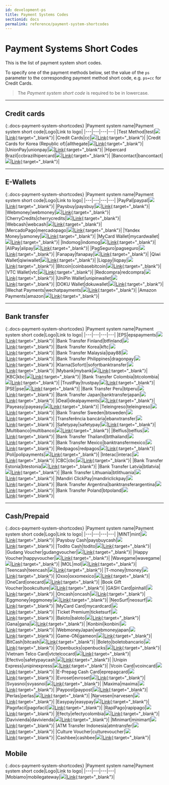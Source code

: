 ```yaml
---
id: development-ps
title: Payment Systems Codes
sectionid: docs
permalink: reference/payment-system-shortcodes
---
```


# Payment Systems Short Codes

This is the list of payment system short codes.

To specify one of the payment methods below, set the value of the ```ps``` parameter to the corresponding payment method short code, e.g. ```ps=cc``` for Credit Cards.

> The *Payment system short code* is required to be in lowercase.

***

## Credit cards

{:.docs-payment-system-shortcodes}
|Payment system name|Payment system short code|Logo|Link to logo|
|---|---|---|---|
|Test Method|test|![](https://api.paymentwall.com/images/ps_logos/pm_dummy.png)|[Link](https://api.paymentwall.com/images/ps_logos/pm_dummy.png){:target="_blank"}|
|Credit Cards|cc|![](https://api.paymentwall.com/images/ps_logos/pm_gateway.png)|[Link](https://api.paymentwall.com/images/ps_logos/pm_gateway.png){:target="_blank"}|
|Credit Cards for Korea (Republic of)|allthegate|![](https://api.paymentwall.com/images/ps_logos/pm_allthegate.png)|[Link](https://api.paymentwall.com/images/ps_logos/pm_allthegate.png){:target="_blank"}|
|UnionPay|unionpay|![](https://api.paymentwall.com/images/ps_logos/pm_unionpay.png)|[Link](https://api.paymentwall.com/images/ps_logos/pm_unionpay.png){:target="_blank"}|
|Hipercard Brazil|ccbrazilhipercard|![](https://api.paymentwall.com/images/ps_logos/pm_hipercard.png)|[Link](https://api.paymentwall.com/images/ps_logos/pm_hipercard.png){:target="_blank"}|
|Bancontact|bancontact|![](https://api.paymentwall.com/images/ps_logos/pm_bancontact.png)|[Link](https://api.paymentwall.com/images/ps_logos/pm_bancontact.png){:target="_blank"}|

***

## E-Wallets

{:.docs-payment-system-shortcodes}
|Payment system name|Payment system short code|Logo|Link to logo|
|---|---|---|---|
|PayPal|paypal|![](https://api.paymentwall.com/images/ps_logos/pm_paypal.png)|[Link](https://api.paymentwall.com/images/ps_logos/pm_paypal.png){:target="_blank"}|
|Paysbuy|paysbuy|![](https://api.paymentwall.com/images/ps_logos/pm_paysbuy.png)|[Link](https://api.paymentwall.com/images/ps_logos/pm_paysbuy.png){:target="_blank"}|
|Webmoney|webmoney|![](https://api.paymentwall.com/images/ps_logos/pm_webmoney.png)|[Link](https://api.paymentwall.com/images/ps_logos/pm_webmoney.png){:target="_blank"}|
|CherryCredits|cherrycredits|![](https://api.paymentwall.com/images/ps_logos/pm_cherrycredits.png)|[Link](https://api.paymentwall.com/images/ps_logos/pm_cherrycredits.png){:target="_blank"}|
|Webcash|webcash|![](https://api.paymentwall.com/images/ps_logos/pm_webcash.png)|[Link](https://api.paymentwall.com/images/ps_logos/pm_webcash.png){:target="_blank"}|
|MercadoPago|mercadopago|![](https://api.paymentwall.com/images/ps_logos/pm_mercadopago.png)|[Link](https://api.paymentwall.com/images/ps_logos/pm_mercadopago.png){:target="_blank"}|
|Yandex Money|yamoney|![](https://api.paymentwall.com/images/ps_logos/pm_yamoney.png)|[Link](https://api.paymentwall.com/images/ps_logos/pm_yamoney.png){:target="_blank"}|
|MyCard Wallet|mycardwallet|![](https://api.paymentwall.com/images/ps_logos/pm_mycardwallet.png)|[Link](https://api.paymentwall.com/images/ps_logos/pm_mycardwallet.png){:target="_blank"}|
|Indomog|indomog|![](https://api.paymentwall.com/images/ps_logos/pm_indomog.png)|[Link](https://api.paymentwall.com/images/ps_logos/pm_indomog.png){:target="_blank"}|
|AliPay|alipay|![](https://api.paymentwall.com/images/ps_logos/pm_alipay.png)|[Link](https://api.paymentwall.com/images/ps_logos/pm_alipay.png){:target="_blank"}|
|PagSeguro|pagseguro|![](https://api.paymentwall.com/images/ps_logos/pm_pagseguro.png)|[Link](https://api.paymentwall.com/images/ps_logos/pm_pagseguro.png){:target="_blank"}|
|Fanapay|fanapay|![](https://api.paymentwall.com/images/ps_logos/pm_fanapay.png)|[Link](https://api.paymentwall.com/images/ps_logos/pm_fanapay.png){:target="_blank"}|
|Qiwi Wallet|qiwiwallet|![](https://api.paymentwall.com/images/ps_logos/pm_qiwiwallet.png)|[Link](https://api.paymentwall.com/images/ps_logos/pm_qiwiwallet.png){:target="_blank"}|
|Liqpay|liqpay|![](https://api.paymentwall.com/images/ps_logos/pm_liqpay.png)|[Link](https://api.paymentwall.com/images/ps_logos/pm_liqpay.png){:target="_blank"}|
|Bitcoin|coinbasebitcoin|![](https://api.paymentwall.com/images/ps_logos/pm_coinbasebitcoin.png)|[Link](https://api.paymentwall.com/images/ps_logos/pm_coinbasebitcoin.png){:target="_blank"}|
|VTC Wallet|vtc|![](https://api.paymentwall.com/images/ps_logos/pm_vtc.png)|[Link](https://api.paymentwall.com/images/ps_logos/pm_vtc.png){:target="_blank"}|
|Redcompra|redcompra|![](https://api.paymentwall.com/images/ps_logos/pm_redcompra.png)|[Link](https://api.paymentwall.com/images/ps_logos/pm_redcompra.png){:target="_blank"}|
|UniPin Wallet|unipinwallet|![](https://api.paymentwall.com/images/ps_logos/pm_unipinwallet.png)|[Link](https://api.paymentwall.com/images/ps_logos/pm_unipinwallet.png){:target="_blank"}|
|DOKU Wallet|dokuwallet|![](https://api.paymentwall.com/images/ps_logos/pm_dokuwallet.png)|[Link](https://api.paymentwall.com/images/ps_logos/pm_dokuwallet.png){:target="_blank"}|
|Wechat Payments|wechatpayments|![](https://api.paymentwall.com/images/ps_logos/pm_wechatpayments.png)|[Link](https://api.paymentwall.com/images/ps_logos/pm_wechatpayments.png){:target="_blank"}|
|Amazon Payments|amazon|![](https://api.paymentwall.com/images/ps_logos/pm_amazonpay.png)|[Link](https://api.paymentwall.com/images/ps_logos/pm_amazonpay.png){:target="_blank"}|

***

## Bank transfer

{:.docs-payment-system-shortcodes}
|Payment system name|Payment system short code|Logo|Link to logo|
|---|---|---|---|
|EPS|epspayments|![](https://api.paymentwall.com/images/ps_logos/pm_epspayments.png)|[Link](https://api.paymentwall.com/images/ps_logos/pm_epspayments.png){:target="_blank"}|
|Bank Transfer Finland|btfinland|![](https://api.paymentwall.com/images/ps_logos/pm_btfinland.png)|[Link](https://api.paymentwall.com/images/ps_logos/pm_btfinland.png){:target="_blank"}|
|Bank Transfer Korea|kftc|![](https://api.paymentwall.com/images/ps_logos/pm_kftc.png)|[Link](https://api.paymentwall.com/images/ps_logos/pm_kftc.png){:target="_blank"}|
|Bank Transfer Malaysia|ipay88|![](https://api.paymentwall.com/images/ps_logos/pm_ipay88.png)|[Link](https://api.paymentwall.com/images/ps_logos/pm_ipay88.png){:target="_blank"}|
|Bank Transfer Philippines|dragonpay|![](https://api.paymentwall.com/images/ps_logos/pm_dragonpay.png)|[Link](https://api.paymentwall.com/images/ps_logos/pm_dragonpay.png){:target="_blank"}|
|Klarna(Sofort)|sofortbanktransfer|![](https://api.paymentwall.com/images/ps_logos/pm_sofortbanktransfer.png)|[Link](https://api.paymentwall.com/images/ps_logos/pm_sofortbanktransfer.png){:target="_blank"}|
|Mybank|mybank|![](https://api.paymentwall.com/images/ps_logos/pm_mybank.png)|[Link](https://api.paymentwall.com/images/ps_logos/pm_mybank.png){:target="_blank"}|
|KBC|kbc|![](https://api.paymentwall.com/images/ps_logos/pm_kbc.png)|[Link](https://api.paymentwall.com/images/ps_logos/pm_kbc.png){:target="_blank"}|
|Bank Transfer Colombia|btcolombia|![](https://api.paymentwall.com/images/ps_logos/pm_btcolombia.png)|[Link](https://api.paymentwall.com/images/ps_logos/pm_btcolombia.png){:target="_blank"}|
|TrustPay|trustpay|![](https://api.paymentwall.com/images/ps_logos/pm_trustpay.png)|[Link](https://api.paymentwall.com/images/ps_logos/pm_trustpay.png){:target="_blank"}|
|PSE|pse|![](https://api.paymentwall.com/images/ps_logos/pm_pse.png)|[Link](https://api.paymentwall.com/images/ps_logos/pm_pse.png){:target="_blank"}|
|Bank Transfer Peru|btperu|![](https://api.paymentwall.com/images/ps_logos/pm_btperu.png)|[Link](https://api.paymentwall.com/images/ps_logos/pm_btperu.png){:target="_blank"}|
|Bank Transfer Japan|banktransferjapan|![](https://api.paymentwall.com/images/ps_logos/pm_banktransferjapan.png)|[Link](https://api.paymentwall.com/images/ps_logos/pm_banktransferjapan.png){:target="_blank"}|
|iDeal|idealpayments|![](https://api.paymentwall.com/images/ps_logos/pm_idealpayments.png)|[Link](https://api.paymentwall.com/images/ps_logos/pm_idealpayments.png){:target="_blank"}|
|Payeasy|payeasy|![](https://api.paymentwall.com/images/ps_logos/pm_payeasy.png)|[Link](https://api.paymentwall.com/images/ps_logos/pm_payeasy.png){:target="_blank"}|
|Teleingreso|teleingreso|![](https://api.paymentwall.com/images/ps_logos/pm_teleingreso.png)|[Link](https://api.paymentwall.com/images/ps_logos/pm_teleingreso.png){:target="_blank"}|
|Bank Transfer Sweden|btsweden|![](https://api.paymentwall.com/images/ps_logos/pm_btsweden.png)|[Link](https://api.paymentwall.com/images/ps_logos/pm_btsweden.png){:target="_blank"}|
|Transferência bancária|ebanxtransfer|![](https://api.paymentwall.com/images/ps_logos/pm_ebanxtransfer.png)|[Link](https://api.paymentwall.com/images/ps_logos/pm_ebanxtransfer.png){:target="_blank"}|
|Safetypay|safetypay|![](https://api.paymentwall.com/images/ps_logos/pm_safetypay.png)|[Link](https://api.paymentwall.com/images/ps_logos/pm_safetypay.png){:target="_blank"}|
|Multibanco|multibanco|![](https://api.paymentwall.com/images/ps_logos/pm_multibanco.png)|[Link](https://api.paymentwall.com/images/ps_logos/pm_multibanco.png){:target="_blank"}|
|Belfius|belfius|![](https://api.paymentwall.com/images/ps_logos/pm_belfius.png)|[Link](https://api.paymentwall.com/images/ps_logos/pm_belfius.png){:target="_blank"}|
|Bank Transfer Thailand|btthailand|![](https://api.paymentwall.com/images/ps_logos/pm_btthailand.png)|[Link](https://api.paymentwall.com/images/ps_logos/pm_btthailand.png){:target="_blank"}|
|Bank Transfer Mexico|banktransfermexico|![](https://api.paymentwall.com/images/ps_logos/pm_banktransfermexico.png)|[Link](https://api.paymentwall.com/images/ps_logos/pm_banktransfermexico.png){:target="_blank"}|
|Redpagos|redpagos|![](https://api.paymentwall.com/images/ps_logos/pm_redpagos.png)|[Link](https://api.paymentwall.com/images/ps_logos/pm_redpagos.png){:target="_blank"}|
|Poli|polipayments|![](https://api.paymentwall.com/images/ps_logos/pm_poli.png)|[Link](https://api.paymentwall.com/images/ps_logos/pm_poli.png){:target="_blank"}|
|Interac|interac|![](https://api.paymentwall.com/images/ps_logos/pm_interac.png)|[Link](https://api.paymentwall.com/images/ps_logos/pm_interac.png){:target="_blank"}|
|CBC|cbc|![](https://api.paymentwall.com/images/ps_logos/pm_cbc.png)|[Link](https://api.paymentwall.com/images/ps_logos/pm_cbc.png){:target="_blank"}|
|Bank Transfer Estonia|btestonia|![](https://api.paymentwall.com/images/ps_logos/pm_btestonia.png)|[Link](https://api.paymentwall.com/images/ps_logos/pm_btestonia.png){:target="_blank"}|
|Bank Transfer Latvia|btlatvia|![](https://api.paymentwall.com/images/ps_logos/pm_btlatvia.png)|[Link](https://api.paymentwall.com/images/ps_logos/pm_btlatvia.png){:target="_blank"}|
|Bank Transfer Lithuania|btlithuania|![](https://api.paymentwall.com/images/ps_logos/pm_btlithuania.png)|[Link](https://api.paymentwall.com/images/ps_logos/pm_btlithuania.png){:target="_blank"}|
|Mandiri ClickPay|mandiriclickpay|![](https://api.paymentwall.com/images/ps_logos/pm_mandiriclickpay.png)|[Link](https://api.paymentwall.com/images/ps_logos/pm_mandiriclickpay.png){:target="_blank"}|
|Bank Transfer Argentina|banktransferargentina|![](https://api.paymentwall.com/images/ps_logos/pm_banktransferargentina.png)|[Link](https://api.paymentwall.com/images/ps_logos/pm_banktransferargentina.png){:target="_blank"}|
|Bank Transfer Poland|btpoland|![](https://api.paymentwall.com/images/ps_logos/pm_btpoland.png)|[Link](https://api.paymentwall.com/images/ps_logos/pm_btpoland.png){:target="_blank"}|

***

## Cash/Prepaid

{:.docs-payment-system-shortcodes}
|Payment system name|Payment system short code|Logo|Link to logo|
|---|---|---|---|
|MINT|mint|![](https://api.paymentwall.com/images/ps_logos/pm_epinpaymentsystem.png)|[Link](https://api.paymentwall.com/images/ps_logos/pm_epinpaymentsystem.png){:target="_blank"}|
|Paysbuy Cash|paysbuycash|![](https://api.paymentwall.com/images/ps_logos/pm_paysbuycash.png)|[Link](https://api.paymentwall.com/images/ps_logos/pm_paysbuycash.png){:target="_blank"}|
|Todito Cash|todito|![](https://api.paymentwall.com/images/ps_logos/pm_todito.png)|[Link](https://api.paymentwall.com/images/ps_logos/pm_todito.png){:target="_blank"}|
|Gudang Voucher|gudangvoucher|![](https://api.paymentwall.com/images/ps_logos/pm_gudangvoucher.png)|[Link](https://api.paymentwall.com/images/ps_logos/pm_gudangvoucher.png){:target="_blank"}|
|Happy Voucher|happyvoucher|![](https://api.paymentwall.com/images/ps_logos/pm_happyvoucher.png)|[Link](https://api.paymentwall.com/images/ps_logos/pm_happyvoucher.png){:target="_blank"}|
|Wavegame|wavegame|![](https://api.paymentwall.com/images/ps_logos/pm_wavegame.png)|[Link](https://api.paymentwall.com/images/ps_logos/pm_wavegame.png){:target="_blank"}|
|MOL|mol|![](https://api.paymentwall.com/images/ps_logos/pm_mol.png)|[Link](https://api.paymentwall.com/images/ps_logos/pm_mol.png){:target="_blank"}|
|Teencash|teencash|![](https://api.paymentwall.com/images/ps_logos/pm_teencash.png)|[Link](https://api.paymentwall.com/images/ps_logos/pm_teencash.png){:target="_blank"}|
|T-money|tmoney|![](https://api.paymentwall.com/images/ps_logos/pm_tmoney.png)|[Link](https://api.paymentwall.com/images/ps_logos/pm_tmoney.png){:target="_blank"}|
|Oxxo|oxxomexico|![](https://api.paymentwall.com/images/ps_logos/pm_oxxo.png)|[Link](https://api.paymentwall.com/images/ps_logos/pm_oxxomexico.png){:target="_blank"}|
|OneCard|onecard|![](https://api.paymentwall.com/images/ps_logos/pm_onecard.png)|[Link](https://api.paymentwall.com/images/ps_logos/pm_onecard.png){:target="_blank"}|
|Book Gift Voucher|bookculture|![](https://api.paymentwall.com/images/ps_logos/pm_bookculture.png)|[Link](https://api.paymentwall.com/images/ps_logos/pm_bookculture.png){:target="_blank"}|
|GASH Card|pinhall|![](https://api.paymentwall.com/images/ps_logos/pm_pinhall.png)|[Link](https://api.paymentwall.com/images/ps_logos/pm_pinhall.png){:target="_blank"}|
|Oncash|oncash|![](https://api.paymentwall.com/images/ps_logos/pm_oncash.png)|[Link](https://api.paymentwall.com/images/ps_logos/pm_oncash.png){:target="_blank"}|
|Eggmoney|eggmoney|![](https://api.paymentwall.com/images/ps_logos/pm_eggmoney.png)|[Link](https://api.paymentwall.com/images/ps_logos/pm_eggmoney.png){:target="_blank"}|
|NeoSurf|neosurf|![](https://api.paymentwall.com/images/ps_logos/pm_neosurf.png)|[Link](https://api.paymentwall.com/images/ps_logos/pm_neosurf.png){:target="_blank"}|
|MyCard Card|mycardcard|![](https://api.paymentwall.com/images/ps_logos/pm_mycardcard.png)|[Link](https://api.paymentwall.com/images/ps_logos/pm_mycardcard.png){:target="_blank"}|
|Ticket Premium|ticketsurf|![](https://api.paymentwall.com/images/ps_logos/pm_ticketsurf.png)|[Link](https://api.paymentwall.com/images/ps_logos/pm_ticketsurf.png){:target="_blank"}|
|Baloto|baloto|![](https://api.paymentwall.com/images/ps_logos/pm_baloto.png)|[Link](https://api.paymentwall.com/images/ps_logos/pm_baloto.png){:target="_blank"}|
|Gana|gana|![](https://api.paymentwall.com/images/ps_logos/pm_gana.png)|[Link](https://api.paymentwall.com/images/ps_logos/pm_gana.png){:target="_blank"}|
|Konbini|konbini|![](https://api.paymentwall.com/images/ps_logos/pm_konbini.png)|[Link](https://api.paymentwall.com/images/ps_logos/pm_konbini.png){:target="_blank"}|
|WebmoneyJapan|webmoneyjapan|![](https://api.paymentwall.com/images/ps_logos/pm_webmoneyjapan.png)|[Link](https://api.paymentwall.com/images/ps_logos/pm_webmoneyjapan.png){:target="_blank"}|
|Game-ON|gameon|![](https://api.paymentwall.com/images/ps_logos/pm_gameon.png)|[Link](https://api.paymentwall.com/images/ps_logos/pm_gameon.png){:target="_blank"}|
|BitCash|bitcash|![](https://api.paymentwall.com/images/ps_logos/pm_bitcash.png)|[Link](https://api.paymentwall.com/images/ps_logos/pm_bitcash.png){:target="_blank"}|
|Boleto|boletobancario|![](https://api.paymentwall.com/images/ps_logos/pm_boletobancario.png)|[Link](https://api.paymentwall.com/images/ps_logos/pm_boletobancario.png){:target="_blank"}|
|Openbucks|openbucks|![](https://api.paymentwall.com/images/ps_logos/pm_openbucks.png)|[Link](https://api.paymentwall.com/images/ps_logos/pm_openbucks.png){:target="_blank"}|
|Vietnam Telco Card|vtctelcocard|![](https://api.paymentwall.com/images/ps_logos/pm_vtctelcocard.png)|[Link](https://api.paymentwall.com/images/ps_logos/pm_vtctelcocard.png){:target="_blank"}|
|Efectivo|safetypaycash|![](https://api.paymentwall.com/images/ps_logos/pm_safetypaycash.png)|[Link](https://api.paymentwall.com/images/ps_logos/pm_safetypaycash.png){:target="_blank"}|
|Unipin Express|unipinexpress|![](https://api.paymentwall.com/images/ps_logos/pm_unipinexpress.png)|[Link](https://api.paymentwall.com/images/ps_logos/pm_unipinexpress.png){:target="_blank"}|
|Vcoin Card|vcoincard|![](https://api.paymentwall.com/images/ps_logos/pm_vcoincard.png)|[Link](https://api.paymentwall.com/images/ps_logos/pm_vcoincard.png){:target="_blank"}|
|E-Prepag Cash Card|eprepagcard|![](https://api.paymentwall.com/images/ps_logos/pm_eprepagcard.png)|[Link](https://api.paymentwall.com/images/ps_logos/pm_eprepagcard.png){:target="_blank"}|
|Evroset|evroset|![](https://api.paymentwall.com/images/ps_logos/pm_evroset.png)|[Link](https://api.paymentwall.com/images/ps_logos/pm_evroset.png){:target="_blank"}|
|Svyasnoi|svyasnoi|![](https://api.paymentwall.com/images/ps_logos/pm_svyasnoi.png)|[Link](https://api.paymentwall.com/images/ps_logos/pm_svyasnoi.png){:target="_blank"}|
|Maxima|maxima|![](https://api.paymentwall.com/images/ps_logos/pm_maxima.png)|[Link](https://api.paymentwall.com/images/ps_logos/pm_maxima.png){:target="_blank"}|
|Paypost|paypost|![](https://api.paymentwall.com/images/ps_logos/pm_paypost.png)|[Link](https://api.paymentwall.com/images/ps_logos/pm_paypost.png){:target="_blank"}|
|Perlas|perlas|![](https://api.paymentwall.com/images/ps_logos/pm_perlas.png)|[Link](https://api.paymentwall.com/images/ps_logos/pm_perlas.png){:target="_blank"}|
|Narvesen|narvesen|![](https://api.paymentwall.com/images/ps_logos/pm_narvesen.png)|[Link](https://api.paymentwall.com/images/ps_logos/pm_narvesen.png){:target="_blank"}|
|Easypay|easypay|![](https://api.paymentwall.com/images/ps_logos/pm_easypay.png)|[Link](https://api.paymentwall.com/images/ps_logos/pm_easypay.png){:target="_blank"}|
|Pagofacil|pagofacil|![](https://api.paymentwall.com/images/ps_logos/pm_pagofacil.png)|[Link](https://api.paymentwall.com/images/ps_logos/pm_pagofacil.png){:target="_blank"}|
|RapiPago|rapipago|![](https://api.paymentwall.com/images/ps_logos/pm_rapipago.png)|[Link](https://api.paymentwall.com/images/ps_logos/pm_rapipago.png){:target="_blank"}|
|Efecty|efectycolombia|![](https://api.paymentwall.com/images/ps_logos/pm_efectycolombia.png)|[Link](https://api.paymentwall.com/images/ps_logos/pm_efectycolombia.png){:target="_blank"}|
|Davivienda|davivienda|![](https://api.paymentwall.com/images/ps_logos/pm_davivienda.png)|[Link](https://api.paymentwall.com/images/ps_logos/pm_davivienda.png){:target="_blank"}|
|Minimart|minimart|![](https://api.paymentwall.com/images/ps_logos/pm_minimart.png)|[Link](https://api.paymentwall.com/images/ps_logos/pm_minimart.png){:target="_blank"}|
|ATM Transfer Indonesia|atmtransfer|![](https://api.paymentwall.com/images/ps_logos/pm_atmtransfer.png)|[Link](https://api.paymentwall.com/images/ps_logos/pm_atmtransfer.png){:target="_blank"}|
|Culture Voucher|culturevoucher|![](https://api.paymentwall.com/images/ps_logos/pm_culturevoucher.png)|[Link](https://api.paymentwall.com/images/ps_logos/pm_culturevoucher.png){:target="_blank"}|
|Cashbee|cashbee|![](https://api.paymentwall.com/images/ps_logos/pm_cashbee.png)|[Link](https://api.paymentwall.com/images/ps_logos/pm_cashbee.png){:target="_blank"}|

## Mobile

{:.docs-payment-system-shortcodes}
|Payment system name|Payment system short code|Logo|Link to logo|
|---|---|---|---|
|Mobiamo|mobilegateway|![](https://api.paymentwall.com/images/ps_logos/pm_mobiamo.png)|[Link](https://api.paymentwall.com/images/ps_logos/pm_mobiamo.png){:target="_blank"}|
